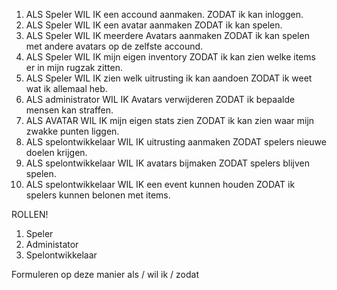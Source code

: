 1. 	ALS Speler WIL IK een accound aanmaken. ZODAT ik kan inloggen.
2. 	ALS Speler WIL IK een avatar aanmaken ZODAT ik kan spelen.
3.	ALS Speler WIL IK meerdere Avatars aanmaken ZODAT ik kan spelen met andere avatars op de zelfste accound.
4.	ALS Speler WIL IK mijn eigen inventory ZODAT ik kan zien welke items er in mijn rugzak zitten.
5.	ALS Speler WIL IK zien welk uitrusting ik kan aandoen ZODAT ik weet wat ik allemaal heb.
6.	ALS administrator WIL IK Avatars verwijderen ZODAT ik bepaalde mensen kan straffen.
7.	ALS AVATAR WIL IK mijn eigen stats zien ZODAT ik kan zien waar mijn zwakke punten liggen.
8.	ALS spelontwikkelaar WIL IK  uitrusting aanmaken ZODAT spelers nieuwe doelen  krijgen. 
9. 	ALS spelontwikkelaar WIL IK  avatars bijmaken ZODAT spelers blijven spelen.
10.	ALS spelontwikkelaar WIL IK een event kunnen houden ZODAT ik spelers kunnen belonen met items.

ROLLEN!
1. Speler
2. Administator
3. Spelontwikkelaar


Formuleren op deze manier
als / wil ik / zodat
